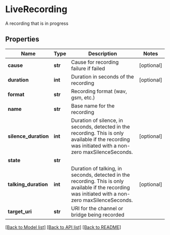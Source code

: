 # LiveRecording

A recording that is in progress
## Properties
Name | Type | Description | Notes
------------ | ------------- | ------------- | -------------
**cause** | **str** | Cause for recording failure if failed | [optional] 
**duration** | **int** | Duration in seconds of the recording | [optional] 
**format** | **str** | Recording format (wav, gsm, etc.) | 
**name** | **str** | Base name for the recording | 
**silence_duration** | **int** | Duration of silence, in seconds, detected in the recording. This is only available if the recording was initiated with a non-zero maxSilenceSeconds. | [optional] 
**state** | **str** |  | 
**talking_duration** | **int** | Duration of talking, in seconds, detected in the recording. This is only available if the recording was initiated with a non-zero maxSilenceSeconds. | [optional] 
**target_uri** | **str** | URI for the channel or bridge being recorded | 

[[Back to Model list]](../README.md#documentation-for-models) [[Back to API list]](../README.md#documentation-for-api-endpoints) [[Back to README]](../README.md)


